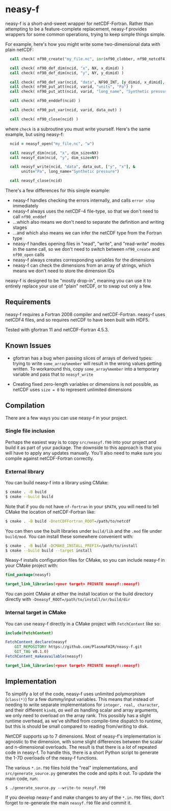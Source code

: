 neasy-f
=======

neasy-f is a short-and-sweet wrapper for netCDF-Fortran. Rather than attempting
to be a feature-complete replacement, neasy-f provides wrappers for some common
operations, trying to keep simple things simple.

For example, here's how you might write some two-dimensional data with plain
netCDF:

```fortran
  call check( nf90_create("my_file.nc", ior(nf90_clobber, nf90_netcdf4), ncid) )

  call check( nf90_def_dim(ncid, "x", NX, x_dimid) )
  call check( nf90_def_dim(ncid, "y", NY, y_dimid) )

  call check( nf90_def_var(ncid, "data", NF90_INT, [y_dimid, x_dimid], varid)
  call check( nf90_put_att(ncid, varid, "units", "Pa") )
  call check( nf90_put_att(ncid, varid, "long_name", "Synthetic pressure") )

  call check( nf90_enddef(ncid) )

  call check( nf90_put_var(ncid, varid, data_out) )

  call check( nf90_close(ncid) )
```

where `check` is a subroutine you must write yourself. Here's the same example,
but using neasy-f:

```fortran
  ncid = neasyf_open("my_file.nc", "w")

  call neasyf_dim(ncid, "x", dim_size=NX)
  call neasyf_dim(ncid, "y", dim_size=NY)

  call neasyf_write(ncid, "data", data_out, ["y", "x"], &
       units="Pa", long_name="Synthetic pressure")

  call neasyf_close(ncid)
```

There's a few differences for this simple example:

- neasy-f handles checking the errors internally, and calls `error stop`
  immediately
- neasy-f always uses the netCDF-4 file-type, so that we don't need to call
  `nf90_enddef`
- ...which also means we don't need to separate the definition and writing
  stages
- ...and which also means we can infer the netCDF type from the Fortran type
- neasy-f handles opening files in "read", "write", and "read-write" modes in
  the same call, so we don't need to switch between `nf90_create` and
  `nf90_open` calls
- neasy-f always creates corresponding variables for the dimensions
- neasy-f can check the dimensions from an array of strings, which means we
  don't need to store the dimension IDs


neasy-f is designed to be "mostly drop-in", meaning you can use it to entirely
replace your use of "plain" netCDF, or to swap out only a few.

Requirements
------------

neasy-f requires a Fortran 2008 compiler and netCDF-Fortran. neasy-f uses
netCDF4 files, and so requires netCDF to have been built with HDF5.

Tested with gfortran 11 and netCDF-Fortran 4.5.3.

Known Issues
------------

- gfortran has a bug when passing slices of arrays of derived types:
  trying to write `some_array%member` will result in the wrong values
  getting written. To workaround this, copy `some_array%member` into a
  temporary variable and pass that to `neasyf_write`

- Creating fixed zero-length variables or dimensions is not possible,
  as netCDF uses `size = 0` to represent unlimited dimensions

Compilation
-----------

There are a few ways you can use neasy-f in your project.

### Single file inclusion

Perhaps the easiest way is to copy `src/neasyf.f90` into your project and build
it as part of your package. The downside to this approach is that you will have
to apply any updates manually. You'll also need to make sure you compile against
netCDF-Fortran correctly.

### External library

You can build neasy-f into a library using CMake:

```bash
$ cmake . -B build
$ cmake --build build
```

Note that if you do not have `nf-fortran` in your `$PATH`, you will need to tell
CMake the location of netCDF-Fortran like:

```bash
$ cmake . -B build -DnetCDFFortran_ROOT=/path/to/netcdf
```

You can then use the built libraries under `build/lib` and the `.mod` file under
`build/mod`. You can install these somewhere convenient with:

```bash
$ cmake . -B build -DCMAKE_INSTALL_PREFIX=/path/to/install
$ cmake --build build --target install
```

Neasy-f installs configuration files for CMake, so you can include neasy-f in
your CMake project with:

```cmake
find_package(neasyf)

target_link_libraries(<your target> PRIVATE neasyf::neasyf)
```

You can point CMake at either the install location or the build directory
directly with `-Dneasyf_ROOT=/path/to/install/or/build/dir`

### Internal target in CMake

You can use neasy-f directly in a CMake project with `FetchContent` like so:

```cmake
include(FetchContent)

FetchContent_declare(neasyf
    GIT_REPOSITORY https://github.com/PlasmaFAIR/neasy-f.git
    GIT_TAG v0.1.0)
FetchContent_makeavailable(neasyf)

target_link_libraries(<your target> PRIVATE neasyf::neasyf)
```

Implementation
--------------

To simplify a lot of the code, neasy-f uses unlimited polymorphism (`class(*)`)
for a few dummy/input variables. This means that instead of needing to write
separate implementations for `integer, real, character`, and their different
`kind`s, _as well as_ handling scalar and array arguments, we only need to
overload on the array rank. This possibly has a slight runtime overhead, as
we've shifted from compile-time dispatch to runtime, but this is should be small
compared to reading from/writing to disk.

NetCDF supports up to 7 dimensions. Most of neasy-f's implementation is agnostic
to the dimension, with some slight differences between the scalar and
n-dimensional overloads. The result is that there is a _lot_ of repeated code in
neasy-f. To handle this, there is a short Python script to generate the 1-7D
overloads of the neasy-f functions.

The various `*.in.f90` files hold the "real" implementations, and
`src/generate_source.py` generates the code and spits it out. To update the main
code, run:

```
$ ./generate_source.py --write-to neasyf.f90
```

If you develop neasy-f and make changes to any of the `*.in.f90` files, don't
forget to re-generate the main `neasyf.f90` file and commit it.

